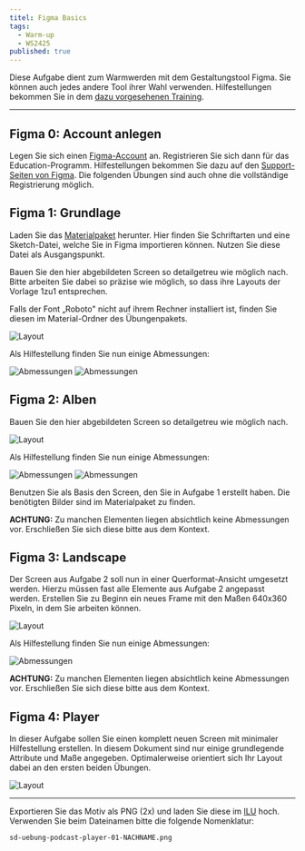 ```yaml
---
titel: Figma Basics
tags: 
  - Warm-up
  - WS2425
published: true
---
```


Diese Aufgabe dient zum Warmwerden mit dem Gestaltungstool Figma. Sie können auch jedes andere Tool ihrer Wahl verwenden. Hilfestellungen bekommen Sie in dem [dazu vorgesehenen Training](/mi-bachelor-screendesign/lehrveranstaltungen/000-training-sketch-und-figma-basics/).

---

## Figma 0: Account anlegen

Legen Sie sich einen [Figma-Account](https://www.figma.com/) an. Registrieren Sie sich dann für das Education-Programm. Hilfestellungen bekommen Sie dazu auf den [Support-Seiten von Figma](https://help.figma.com/hc/en-us/articles/360041061214-Verify-your-Education-status). Die folgenden Übungen sind auch ohne die vollständige Registrierung möglich.

## Figma 1: Grundlage

Laden Sie das [Materialpaket](../../download/trainings/figma/figma-training-material.zip) herunter. Hier finden Sie Schriftarten und eine Sketch-Datei, welche Sie in Figma importieren können. Nutzen Sie diese Datei als Ausgangspunkt.

Bauen Sie den hier abgebildeten Screen so detailgetreu wie möglich nach. Bitte arbeiten Sie dabei so präzise wie möglich, so dass ihre Layouts der Vorlage 1zu1 entsprechen.

Falls der Font „Roboto" nicht auf ihrem Rechner installiert ist, finden Sie diesen im Material-Ordner des Übungenpakets.

![Layout](../images/figma-basics-1-1.jpg)

Als Hilfestellung finden Sie nun einige Abmessungen:

![Abmessungen](../images/figma-basics-1-2.jpg)
![Abmessungen](../images/figma-basics-1-3.jpg)

## Figma 2: Alben

Bauen Sie den hier abgebildeten Screen so detailgetreu wie möglich nach. 

![Layout](../images/figma-basics-2-1.jpg)

Als Hilfestellung finden Sie nun einige Abmessungen:

![Abmessungen](../images/figma-basics-2-2.jpg)
![Abmessungen](../images/figma-basics-2-3.jpg)


Benutzen Sie als Basis den Screen, den Sie in Aufgabe 1 erstellt haben. Die benötigten Bilder sind im Materialpaket zu finden.

**ACHTUNG:** Zu manchen Elementen liegen absichtlich keine Abmessungen vor. Erschließen Sie sich diese bitte aus dem Kontext.


## Figma 3: Landscape

Der Screen aus Aufgabe 2 soll nun in einer Querformat-Ansicht umgesetzt werden. Hierzu müssen fast alle Elemente aus Aufgabe 2 angepasst werden. Erstellen Sie zu Beginn ein neues Frame mit den Maßen 640x360 Pixeln, in dem Sie arbeiten können.

![Layout](../images/figma-basics-3-1.jpg)

Als Hilfestellung finden Sie nun einige Abmessungen:

![Abmessungen](../images/figma-basics-3-2.jpg)

**ACHTUNG:** Zu manchen Elementen liegen absichtlich keine Abmessungen vor. Erschließen Sie sich diese bitte aus dem Kontext.

## Figma 4: Player

In dieser Aufgabe sollen Sie einen komplett neuen Screen mit minimaler Hilfestellung erstellen. In diesem Dokument sind nur einige grundlegende Attribute und Maße angegeben. Optimalerweise orientiert sich Ihr Layout dabei an den ersten beiden Übungen.

![Layout](../images/figma-bascis-4-1.jpg)

---

Exportieren Sie das Motiv als PNG (2x) und laden Sie diese im [ILU](https://ilu.th-koeln.de/ilias.php?baseClass=ilExerciseHandlerGUI&ref_id=452322&cmd=showOverview) hoch. Verwenden Sie beim Dateinamen bitte die folgende Nomenklatur:

```sd-uebung-podcast-player-01-NACHNAME.png```


